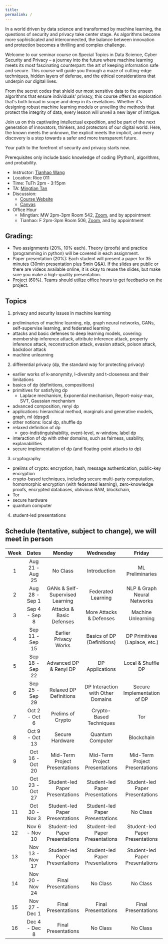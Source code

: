 ```yaml
---
title: 
permalink: /
---
```



In a world driven by data science and transformed by machine learning, the questions of security and privacy take center stage. As algorithms become more sophisticated and interconnected, the balance between innovation and protection becomes a thrilling and complex challenge.

Welcome to our seminar course on Special Topics in Data Science, Cyber Security and Privacy – a journey into the future where machine learning meets its most fascinating counterpart: the art of keeping information safe and secure. This course will guide you through a maze of cutting-edge techniques, hidden layers of defense, and the ethical considerations that underpin our digital lives.

From the secret codes that shield our most sensitive data to the unseen algorithms that ensure individuals' privacy, this course offers an exploration that's both broad in scope and deep in its revelations. Whether it's designing robust machine learning models or unveiling the methods that protect the integrity of data, every lesson will unveil a new layer of intrigue.

Join us on this captivating intellectual expedition, and be part of the next generation of innovators, thinkers, and protectors of our digital world. Here, the known meets the unknown, the explicit meets the implicit, and every discovery is a step towards a safer and more transparent future.

Your path to the forefront of security and privacy starts now.

Prerequisites only include basic knowledge of coding (Python), algorithms, and probability.


- Instructor: [Tianhao Wang](https://tianhao.wang)
- Location: Rice 011 
- Time: TuTh 2pm - 3:15pm
- TA: [Mingtian Tan](wtd3gz@virginia.edu)
- Discussion: 
  - [Course Website](https://tianhao.wang/f23-cybersecprivacy/)
  - [Canvas](https://canvas.its.virginia.edu/courses/77158) 
- Office Hour
  - Mingtian: MW 2pm-3pm Room 542, [Zoom](), and by appointment
  - Tianhao: F 2pm-3pm Room 506, [Zoom](https://virginia.zoom.us/j/92226411033?pwd=SSthSnRKZzBIQzhMbGtsNmpHU0dIUT09&from=addon), and by appointment


## Grading: 
- Two assignments (20%, 10% each). Theory (proofs) and practice (programming in python) will be covered in each assignment.
- Paper presentation (20%): Each student will present a paper for 35 minutes (30min presentation plus 5min Q&A). If the slides are public or there are videos available online, it is okay to reuse the slides, but make sure you make a high-quality presentation.
- [Project](project.md) (60%). Teams should utilize office hours to get feedbacks on the project. 

## Topics
1. privacy and security issues in machine learning
- preliminaries of machine learning, nlp, graph neural networks, GANs, self-supervise learning, and federated learning
- attacks and basic defenses to deep learning models, covering: membership inference attack, attribute inference attack, property inference attack, reconstruction attack, evasion attack, poison attack, backdoor attack
- machine unlearning

2. differential privacy (dp, the standard way for protecting privacy)
- earlier works of k-anonymity, l-diversity and t-closeness and their limitations
- basics of dp (definitions, compositions)
- primitives for satisfying dp
  - Laplace mechanism, Exponential mechanism, Report-noisy-max, SVT, Gaussian mechanism
- advanced composition, renyi dp
- applications: hierarchical method, marginals and generative models, graph, ml (dpsgd)
- other notions: local dp, shuffle dp
- relaxed definition of dp 
  - geo-indistinguishability, event-level, w-window, label dp
- interaction of dp with other domains, such as fairness, usability, explanabilities
- secure implementation of dp (and floating-point attacks to dp)

3. cryptography
- prelims of crypto: encryption, hash, message authentication, public-key encryption
- crypto-based techniques, including secure multi-party computation, homomorphic encryption (with federated learning), zero-knowledge proofs, encrypted databases, oblivious RAM, blockchain, 
- Tor
- secure hardware
- quantum computer 

4. student-led presentations

## Schedule (tentative, subject to change), we will meet in person

| Week |     Dates      |            Monday            |           Wednesday          |            Friday           |
| :--: | :------------: | :---------------------------:| :---------------------------:| :--------------------------:|
|  1   | Aug 21 - Aug 25|           No Class           |          Introduction        |     ML Preliminaries        |
|  2   | Aug 28 - Sep 1 |        GANs & Self-Supervised Learning |  Federated Learning  |  NLP & Graph Neural Networks |
|  3   | Sep 4 - Sep 8  |    Attacks & Basic Defenses   |  More Attacks & Defenses     |    Machine Unlearning       |
|  4   | Sep 11 - Sep 15|   Earlier Privacy Works      |  Basics of DP (Definitions)  |  DP Primitives (Laplace, etc.) |
|  5   | Sep 18 - Sep 22|  Advanced DP & Renyi DP      |  DP Applications             |    Local & Shuffle DP       |
|  6   | Sep 25 - Sep 29|      Relaxed DP Definitions  | DP Interaction with Other Domains |   Secure Implementation of DP |
|  7   | Oct 2 - Oct 6  |     Prelims of Crypto        |      Crypto-Based Techniques |           Tor                |
|  8   | Oct 9 - Oct 13 |   Secure Hardware            |  Quantum Computer            |        Blockchain           |
|  9   | Oct 16 - Oct 20|      Mid-Term Project Presentations        |      Mid-Term Project Presentations     |      Mid-Term Project Presentations     |
| 10   | Oct 23 - Oct 27| Student-led Paper Presentations | Student-led Paper Presentations | Student-led Paper Presentations |
| 11   | Oct 30 - Nov 3 | Student-led Paper Presentations | Student-led Paper Presentations |          No Class           |
| 12   | Nov 6 - Nov 10 | Student-led Paper Presentations | Student-led Paper Presentations | Student-led Paper Presentations |
| 13   | Nov 13 - Nov 17| Student-led Paper Presentations | Student-led Paper Presentations | Student-led Paper Presentations |
| 14   | Nov 20 - Nov 24|      Final Presentations           |           No Class           |           No Class          |
| 15   | Nov 27 - Dec 1 |      Final Presentations           |       Final Presentations          |       Final Presentations         |
| 16   | Dec 4  - Dec 8 |      Final Presentations           |           No Class           |           No Class          |
